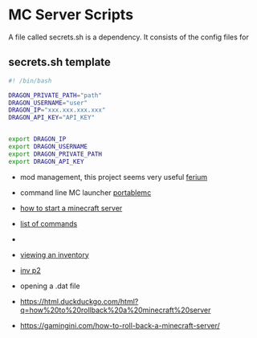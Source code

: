 # MC Server Scripts
A file called secrets.sh is a dependency. It consists of the config files for 

## secrets.sh template 
```sh
#! /bin/bash

DRAGON_PRIVATE_PATH="path"
DRAGON_USERNAME="user"
DRAGON_IP="xxx.xxx.xxx.xxx"
DRAGON_API_KEY="API_KEY"


export DRAGON_IP
export DRAGON_USERNAME
export DRAGON_PRIVATE_PATH
export DRAGON_API_KEY
```



- mod management, this project seems very useful [ferium](https://github.com/gorilla-devs/ferium)
- command line MC launcher [portablemc](https://github.com/mindstorm38/portablemc)









- [how to start a minecraft server](https://www.reddit.com/r/admincraft/comments/1bsn5dk/so_you_want_to_start_a_java_minecraft_server/)
- [list of commands](https://minecraft.fandom.com/wiki/Commands)
- 




- [viewing an inventory](https://www.reddit.com/r/MinecraftCommands/comments/gj1cne/is_there_a_way_to_see_a_players_inventory/)
- [inv p2](https://gaming.stackexchange.com/questions/330926/how-to-look-what-other-players-inventory-contains)


- opening a .dat file
- https://html.duckduckgo.com/html?q=how%20to%20rollback%20a%20minecraft%20server
- https://gamingini.com/how-to-roll-back-a-minecraft-server/